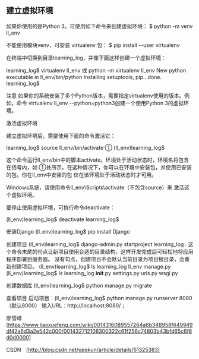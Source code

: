 ## 建立虚拟环境
如果你使用的是Python 3，可使用如下命令来创建虚拟环境：
    $ python -m venv ll_env

不能使用模块venv，可安装 virtualenv 包：
    $ pip install --user virtualenv

在终端中切换到目录learning_log，并像下面这样创建一个虚拟环境：

learning_log$ virtualenv ll_env 	或        python -m virtualenv ll_env
New python executable in ll_env/bin/python
Installing setuptools, pip...done.
learning_log$


注意 如果你的系统安装了多个Python版本，需要指定virtualenv使用的版本。例如，命令 virtualenv ll_env --python=python3创建一个使用Python 3的虚拟环境。

激活虚拟环境

建立虚拟环境后，需要使用下面的命令激活它：

learning_log$ source ll_env/bin/activate
 ①   (ll_env)learning_log$

这个命令运行ll_env/bin中的脚本activate。环境处于活动状态时，环境名将包含在括号内，如 ①处所示。在这种情况下，你可以在环境中安装包，并使用已安装的包。你在ll_env中安装的包 仅在该环境处于活动状态时才可用。

Windows系统，请使用命令ll_env\Scripts\activate（不包含source）来 激活这个虚拟环境。

要停止使用虚拟环境，可执行命令deactivate：

(ll_env)learning_log$ deactivate
learning_log$

安装Django
(ll_env)learning_log$ pip install Django

创建项目
(ll_env)learning_log$ django-admin.py startproject learning_log .
这个命令末尾的句点让新项目使用合适的目录结构，这样开发完成后可轻松地将应用程序部署到服务器。 没有句点，创建项目不会默认当前目录为项目根目录，会重新创建项目。
(ll_env)learning_log$ ls
learning_log 			ll_env 		manage.py
(ll_env)learning_log$ ls learning_log
__init__.py  settings.py  urls.py  wsgi.py

创建数据库
(ll_env)learning_log$ python manage.py migrate


查看项目
启动项目：(ll_env)learning_log$ python manage.py runserver 8080（默认8000）
输入URL：http://localhost:8080/；


廖雪峰　[https://www.liaoxuefeng.com/wiki/0014316089557264a6b348958f449949df42a6d3a2e542c000/001432712108300322c61f256c74803b43bfd65c6f8d0d0000]

CSDN　[http://blog.csdn.net/geekun/article/details/51325383]
